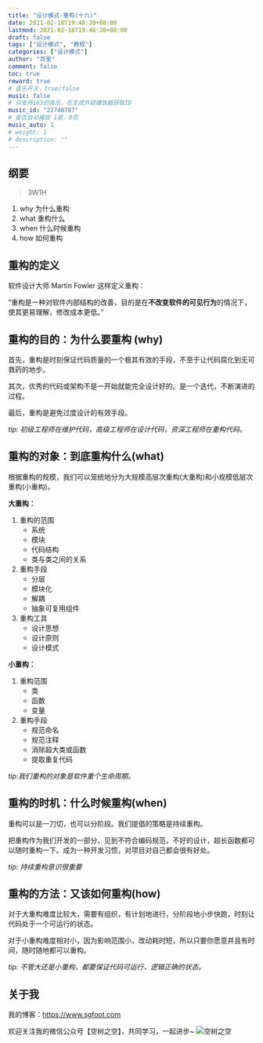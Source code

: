 ```yaml
---
title: "设计模式-重构(十六)"
date: 2021-02-18T19:48:20+08:00
lastmod: 2021-02-18T19:48:20+08:00
draft: false
tags: ["设计模式", "教程"]
categories: ["设计模式"]
author: "百里"
comment: false
toc: true
reward: true
# 音乐开关，true/false
music: false
# 只支持163的音乐，在生成外链播放器获取ID
music_id: "22748787"
# 是否自动播放 1是，0否
music_auto: 1
# weight: 1
# description: ""
---
```


## 纲要

> 3W1H 

1. why 为什么重构
2. what 重构什么
3. when 什么时候重构
4. how 如何重构

## 重构的定义

软件设计大师 Martin Fowler 这样定义重构：

“重构是一种对软件内部结构的改善，目的是在**不改变软件的可见行为**的情况下，使其更易理解，修改成本更低。”

## 重构的目的：为什么要重构 (why)

首先，重构是时刻保证代码质量的一个极其有效的手段，不至于让代码腐化到无可救药的地步。

其次，优秀的代码或架构不是一开始就能完全设计好的。是一个迭代，不断演进的过程。

最后，重构是避免过度设计的有效手段。



*tip: 初级工程师在维护代码，高级工程师在设计代码，资深工程师在重构代码。*

## 重构的对象：到底重构什么(what)

根据重构的规模，我们可以笼统地分为大规模高层次重构(大重构)和小规模低层次重构(小重构)。

**大重构：**

1. 重构的范围
   - 系统 
   - 模块
   - 代码结构 
   - 类与类之间的关系
2. 重构手段
   - 分层
   - 模块化
   - 解耦
   - 抽象可复用组件
3. 重构工具
   - 设计思想
   - 设计原则
   - 设计模式

**小重构：**

1. 重构范围
   - 类
   - 函数
   - 变量
2. 重构手段
   - 规范命名
   - 规范注释 
   - 消除超大类或函数
   - 提取重复代码

*tip:我们重构的对象是软件重个生命周期。*

## 重构的时机：什么时候重构(when)

重构可以是一刀切，也可以分阶段。我们提倡的策略是持续重构。

把重构作为我们开发的一部分，见到不符合编码规范，不好的设计，超长函数都可以随时重构一下。成为一种开发习惯，对项目对自己都会很有好处。



*tip: 持续重构意识很重要*

## 重构的方法：又该如何重构(how)

对于大重构难度比较大，需要有组织，有计划地进行，分阶段地小步快跑，时刻让代码处于一个可运行的状态。

对于小重构难度相对小，因为影响范围小，改动耗时短，所以只要你愿意并且有时间，随时随地都可以重构。

*tip: 不管大还是小重构，都要保证代码可运行，逻辑正确的状态。*



## 关于我
我的博客：https://www.sgfoot.com

欢迎关注我的微信公众号【空树之空】，共同学习，一起进步~
![空树之空](https://cdn.jsdelivr.net/gh/yezihack/assets@master/b/20210122112114.png?imageslim)